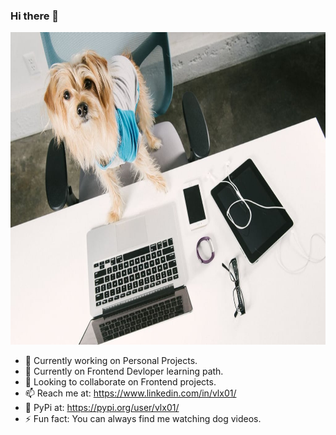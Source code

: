 
### Hi there 👋
<img src = 'https://github.com/vlx01/vlx01/blob/master/Tech-Geek-Dad.jpg' width="1000" height="500">



- 🔭 Currently working on Personal Projects.
- 🌱 Currently on Frontend Devloper learning path.
- 👯 Looking to collaborate on Frontend projects.
- 📫 Reach me at: https://www.linkedin.com/in/vlx01/
- 🐍 PyPi at: https://pypi.org/user/vlx01/
- ⚡ Fun fact: You can always find me watching dog videos.
